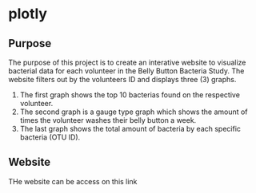 # plotly
## Purpose
The purpose of this project is to create an interative website to visualize bacterial data for each volunteer in the Belly Button Bacteria Study.  The website filters out by the volunteers ID and displays three (3) graphs.  

1. The first graph shows the top 10 bacterias found on the respective volunteer.  
2. The second graph is a gauge type graph which shows the amount of times the volunteer washes their belly button a week. 
3. The last graph shows the total amount of bacteria by each specific bacteria (OTU ID).
## Website 
THe website can be access on this link 
